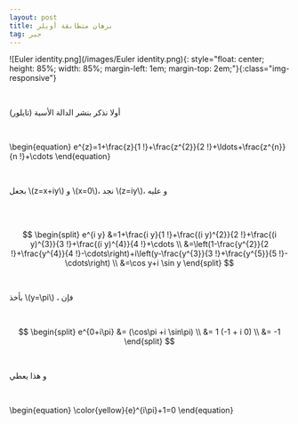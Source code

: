 ```yaml
---
layout: post
title: برهان متطابقة أويلر
tag: جبر
---
```


![Euler identity.png](/images/Euler identity.png){: style="float: center; 
height: 85%; width: 85%; margin-left: 1em; margin-top: 2em;"}{:class="img-responsive"}

<br>


أولا نذكر بنشر الدالة الأسية (تايلور)


<br>

\begin{equation}
e^{z}=1+\frac{z}{1 !}+\frac{z^{2}}{2 !}+\ldots+\frac{z^{n}}{n !}+\cdots
\end{equation}

<br>


بجعل \\(z=x+iy\\) و \\(x=0\\)، نجد \\(z=iy\\)، و عليه

<br>
<br>

$$
\begin{split}
e^{i y} &=1+\frac{i y}{1 !}+\frac{(i y)^{2}}{2 !}+\frac{(i y)^{3}}{3 !}+\frac{(i y)^{4}}{4 !}+\cdots  \\
&=\left(1-\frac{y^{2}}{2 !}+\frac{y^{4}}{4 !}-\cdots\right)+i\left(y-\frac{y^{3}}{3 !}+\frac{y^{5}}{5 !}-\cdots\right) \\
&=\cos y+i \sin y
\end{split}
$$

<br>


بأخذ  \\(y=\pi\\) ،  فإن

<br>

$$
\begin{split}
e^{0+i\pi} &= (\cos\pi +i \sin\pi) \\
&= 1 (-1 + i 0) \\
&= -1
\end{split}
$$

<br>

و هذا يعطي

<br>


\begin{equation}
\color{yellow}{e}^{i\pi}+1=0
\end{equation}


